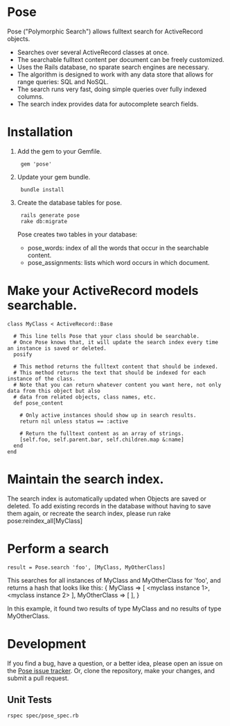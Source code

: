 # Pose

Pose  ("Polymorphic Search") allows fulltext search for ActiveRecord objects.

* Searches over several ActiveRecord classes at once.
* The searchable fulltext content per document can be freely customized.
* Uses the Rails database, no sparate search engines are necessary.
* The algorithm is designed to work with any data store that allows for range queries: SQL and NoSQL. 
* The search runs very fast, doing simple queries over fully indexed columns.
* The search index provides data for autocomplete search fields.


# Installation

1. Add the gem to your Gemfile.

        gem 'pose'

2. Update your gem bundle.

        bundle install

3. Create the database tables for pose.

        rails generate pose
        rake db:migrate
    
   Pose creates two tables in your database:

   * pose_words: index of all the words that occur in the searchable content.
   * pose_assignments: lists which word occurs in which document.


# Make your ActiveRecord models searchable.

    class MyClass < ActiveRecord::Base
      
      # This line tells Pose that your class should be searchable. 
      # Once Pose knows that, it will update the search index every time an instance is saved or deleted.
      posify
  
      # This method returns the fulltext content that should be indexed.
      # This method returns the text that should be indexed for each instance of the class.
      # Note that you can return whatever content you want here, not only data from this object but also
      # data from related objects, class names, etc.
      def pose_content
      
        # Only active instances should show up in search results.
        return nil unless status == :active
        
        # Return the fulltext content as an array of strings.
        [self.foo, self.parent.bar, self.children.map &:name]
      end
    end


# Maintain the search index.

The search index is automatically updated when Objects are saved or deleted.
To add existing records in the database without having to save them again, 
or recreate the search index, please run 
    rake pose:reindex_all[MyClass]


# Perform a search

    result = Pose.search 'foo', [MyClass, MyOtherClass]

This searches for all instances of MyClass and MyOtherClass for 'foo', 
and returns a hash that looks like this:
    { 
      MyClass => [ <myclass instance 1>, <myclass instance 2> ],
      MyOtherClass => [ ],
    }
    
In this example, it found two results of type MyClass and no results of type MyOtherClass.


# Development

If you find a bug, have a question, or a better idea, please open an issue on the 
<a href="https://github.com/kevgo/pose/issues">Pose issue tracker</a>. 
Or, clone the repository, make your changes, and submit a pull request.

## Unit Tests

    rspec spec/pose_spec.rb

